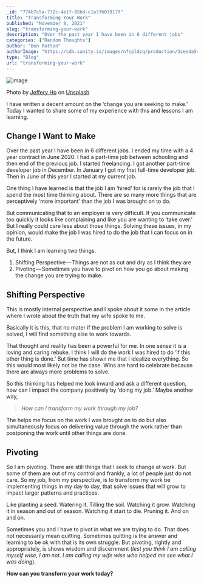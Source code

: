 ```yaml
---
_id: "774b7c5a-732c-4e1f-95bd-c1a37607917f"
title: "Transforming Your Work"
published: "November 8, 2021"
slug: "transforming-your-work"
description: "Over the past year I have been in 6 different jobs"
categories: ["Random Thoughts"]
author: "Ben Patton"
authorImage: "https://cdn.sanity.io/images/nfspldzq/production/3ceeda54221c7c0614ecc51f955c7be39a1da34e-512x512.jpg"
type: "Blog"
url: "transforming-your-work"
---
```


![image](https://cdn.sanity.io/images/nfspldzq/production/2bd1710b4f940db8c396331e8ea62960a383bf0e-1600x840.png?w=800)

Photo by [Jeffery Ho](https://unsplash.com/@jefferyho?utm_source=medium&utm_medium=referral) on [Unsplash](https://unsplash.com?utm_source=medium&utm_medium=referral)

I have written a decent amount on the ‘change you are seeking to make.’ Today I wanted to share some of my experience with this and lessons I am learning.

## Change I Want to Make

Over the past year I have been in 6 different jobs. I ended my time with a 4 year contract in June 2020. I had a part-time job between schooling and then end of the previous job. I started freelancing. I got another part-time developer job in December. In January I got my first full-time developer job. Then in June of this year I started at my current job.

One thing I have learned is that the job I am ‘hired’ for is rarely the job that I spend the most time thinking about. There are so many more things that are perceptively ‘more important’ than the job I was brought on to do.

But communicating that to an employer is very difficult. If you communicate too quickly it looks like complaining and like you are wanting to ‘take over.’ But I really could care less about those things. Solving these issues, in my opinion, would make the job I was hired to do the job that I can focus on in the future.

But, I think I am learning two things.

1.  Shifting Perspective — Things are not as cut and dry as I think they are
2.  Pivoting — Sometimes you have to pivot on how you go about making the change you are trying to make.

## Shifting Perspective

This is mostly internal perspective and I spoke about it some in the article where I wrote about the truth that my wife spoke to me.

Basically it is this, that no mater if the problem I am working to solve is solved, I will find something else to work towards.

That thought and reality has been a powerful for me. In one sense it is a loving and caring rebuke. I think I will do the work I was hired to do ‘if this other thing is done.’ But time has shown me that I idealize everything. So this would most likely not be the case. Wins are hard to celebrate because there are always more problems to solve.

So this thinking has helped me look inward and ask a different question, how can I impact the company positively by ‘doing my job.’ Maybe another way,

> _How can I transform my work through my job?_

The helps me focus on the work I was brought on to do but also simultaneously focus on delivering value through the work rather than postponing the work until other things are done.

## Pivoting

So I am pivoting. There are still things that I seek to change at work. But some of them are out of my control and frankly, a lot of people just do not care. So my job, from my perspective, is to transform my work be implementing things in my day to day, that solve issues that will grow to impact larger patterns and practices.

Like planting a seed. Watering it. Tilling the soil. Watching it grow. Watching it in season and out of season. Watching it start to die. Pruning it. And on and on.

Sometimes you and I have to pivot in what we are trying to do. That does not necessarily mean quitting. Sometimes quitting is the answer and learning to be ok with that is its own struggle. But pivoting, rightly and appropriately, is shows wisdom and discernment (_lest you think I am calling myself wise, I am not. I am calling my wife wise who helped me see what I was doing_).

**How can you transform your work today?**
